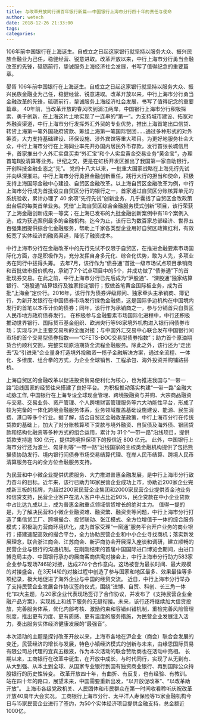 ```yaml
---
title: 与改革开放同行谱百年银行新篇——中国银行上海市分行四十年的责任与使命
author: wetech
date: 2018-12-26 21:33:00
tags: 
categories: 
---
```

106年前中国银行在上海诞生。自成立之日起这家银行就坚持以服务大众、振兴民族金融业为己任，稳健经营、锐意进取。改革开放以来，中行上海市分行勇当金融改革的先锋，砥砺前行，挚诚服务上海经济社会发展，书写了值得纪念的重要篇章。
<!-- more -->
晏胥
106年前中国银行在上海诞生。自成立之日起这家银行就坚持以服务大众、振兴民族金融业为己任，稳健经营、锐意进取。改革开放以来，中行上海市分行勇当金融改革的先锋，砥砺前行，挚诚服务上海经济社会发展，书写了值得纪念的重要篇章。
40年前，当改革开放的春风吹到浦江两岸，中国银行上海市分行积极探索、勇于创新，在上海这片土地实现了一连串的“第一”。为支持城市建设、拓宽对外融资渠道，中行上海市分行发挥外汇外贸的专业优势，推出上海首笔出口信贷、转贷上海第一笔外国政府贷款、筹组上海第一笔国际银团……通过多种形式的对外筹资，大力支持基础建设、环保设施、涉外宾馆等重大项目。为更好地服务社会大众，中行上海市分行在上海同业率先开办国内居民外币存款，发行首张长城信用卡，首家推出个人外汇实盘买卖“外汇宝”和个人实盘黄金交易业务“黄金宝”，办理首笔B股清算等业务。世纪之交，更是在虹桥开发区推出了我国第一家自助银行，开创科技金融业态之“先”。
党的十八大以来，一批重大国家战略在上海先行先试并向纵深推进。中行上海市分行勇担金融创新重任，践行大行的担当和使命，积极支持上海国际金融中心建设、自贸区金融改革。以上海自贸区金融改革为例，中行上海市分行成为首批设立自贸区分行的银行之一，首家通过自贸区分账核算单元的系统验收，累计办理了 40 余项“先行先试”创新业务，几乎囊括了自贸区金改政策出台后的每类首单业务。凭借“上海自贸区综合金融服务模式创新”项目，该行荣获了上海金融创新成果一等奖；在上海已发布的九批金融创新案例中有18个案例入选，成为获选案例最多的金融机构。迄今为止，该行已为数百家总部经济、世界五百强集团提供综合化金融服务，帮助上千家各类型企业用好自贸区政策红利，有效拓宽了实体经济的融资渠道，降低了融资成本。
 
中行上海市分行在金融改革中的先行先试不仅限于自贸区，在推进金融要素市场国际化方面，亦是积极作为，充分发挥自身多元化、综合化优势，敢为人先，多项业务在同行中拔得头筹。
去年7月，该行作为“债券通”首批一级市场试点项目承销商和首批做市报价机构，承销了7个试点项目中的5个，并成功做了“债券通”下的首批现券交易。在此之前，中行上海市分行已先后成为“沪股通”、“深股通”独家结算银行、“港股通”结算银行及独家指定银行；叙做首笔黄金国际板业务，成为首批“上海金”定价行。2016年，该行作为债券评级顾问、独家牵头主承销商、簿记行，为新开发银行在中国债券市场发行绿色金融债，这是国际多边机构在中国境内发行的首笔以本币计价的债券；同年，该行作为承销商之一，参与分销首只自贸区人民币地方政府债券发行。
在积极参与金融要素市场国际化进程中，中行还积极推动世界银行、国际货币基金组织、欧洲央行等98家境外机构进入银行间债券市场；实现与沪上主要交易所的全面对接；与中国外汇交易中心联合发布中国银行间市场的首个交易型债券指数——“CFETS-BOC交易型债券指数”；助力首个原油期货合约顺利交割，完整实现原油期货全流程金融服务。除此之外，该行还为“走出去”及“引进来”企业量身打造境外投融资一揽子金融解决方案，通过全流程、一体化、多维度、组合拳的方式，为企业全球销售、工程承包、海外投资并购铺路搭桥。
 
上海自贸区的金融改革以促进投资贸易便利化为核心，也为推进我国与“一带一路”沿线国家的经贸往来搭建了良好平台。
为积极推动落实构建“一带一路”金融大动脉工作, 中国银行在上海专设全球现金管理、跨境投融资与并购、大宗商品融资与交易、交易业务、资产管理、个人跨境财富管理服务等六大功能性平台，形成了较为完备的一体化跨境金融服务体系，业务领域覆盖基础设施建设、能源、民生消费、港口等多个行业。据了解，结合自贸区金融改革政策，中行上海市分行在传统贷款的基础上，加大了对分账核算项下贷款与境外融资、自贸债及海外债、银团贷款和结构化融资等多种方式的组合运用，累计为 31个“一带一路”沿线项目，提供贷款支持逾 130 亿元，提供跨境担保项下的授信近 800 亿元。
此外，中国银行上海市分行还为波兰、匈牙利等“一带一路”沿线国家的主权类金融机构提供了包括熊猫债协助发行、境内银行间债券市场交易结算代理、在岸人民币结算、跨境人民币清算服务在内的全方位金融服务支持。
 
为民营和中小微企业提供优质服务、大力推进普惠金融发展，是中行上海市分行致力奋斗的目标。近年来，该行已助力16家民营企业成功上市，协助近200家企业完成新三板的挂牌，为超过200家民营企业集团和2000家民营企业提供资金池业务和信贷支持，民营企业客户在法人客户中占比近90%，民企贷款在中小企业贷款中占比达九成以上，成为普惠金融重点领域信贷增长的绝对主力。
值得一提的是，为了解决民营和小微企业融资难、融资繁、融资贵等问题，中行上海市分行打造了集信贷工厂、跨境撮合、投贷联动、张江模式、全方位增值于一体的综合服务模式；积极助力营商环境优化，成为首家受理“一窗通”服务平台开户业务的商业银行；搭建速配高效的撮合平台，全力协助民营企业和中小企业寻找商机；落实新发展理念，联合浙江商会、江苏商会、新沪商协会开展深入座谈和调研，建立顺畅的民营企业与银行的沟通机制。在刚刚结束的首届中国国际进口博览会期间，由进口博览局主办、中国银行承办的展商客商供需对接会上，中行上海市分行助力583家企业参与现场746轮对接，达成274个合作意向。这场被誉为最长时间、最大规模的对接盛会，在3天14轮的对接过程中创造了参与国家和地区最多、效果最佳等多项纪录，极大地促进了海外企业与中国的经贸交流。
近日，中行上海市分行举办了支持民营企业发展合作协议签约仪式，围绕“进博、自贸、科创、长三角一体化”四大主题，与20家企业代表现场签订了合作协议，并发布了《支持民营企业金融产品方案》，实现线上和线下服务的无缝衔接。未来，该行还将继续加大信贷投放，完善服务体系，优化内部考核、激励约束和容错纠错机制，重检完善风险管理制度，推出更有力度、更有质感、更有温度的服务措施，为民营企业发展注入活力，奏出服务实体经济健康发展的“最强音”。
 
 
本次活动的主题是探讨改革开放以来，上海市各地在沪企业（商会）联合会发展的变迁，民营经济的增长与发展，特色小镇经济模式的创新与未来，由缘恩国际贸易有限公司总代理的宜宾五粮液，作为本次活动的联合赞助商也在活动中亮相。
长期以来，工商银行在改革中诞生，在开放中成长，与时代同行，实现了从无到有、从大到强、从本土到全球、从国家专业银行到国有独资商业银行、再到国际公众持股银行的历史性转变。
改革开放四十年，有曲折、有反复，也有经验、有教训。站在四十年的路口，展望未来，中国需要重新出发，“以开放促改革”、“以改革助开放”。
上海市各级党政机关、人民团体和市民群众在第一时间收看聆听庆祝改革开放40周年大会实况。
工商银行上海市分行、太平洋人寿保险等15家金融机构今日与15家民营企业进行了签约，为50个实体经济项目提供金融支持，总金额近1000亿。
